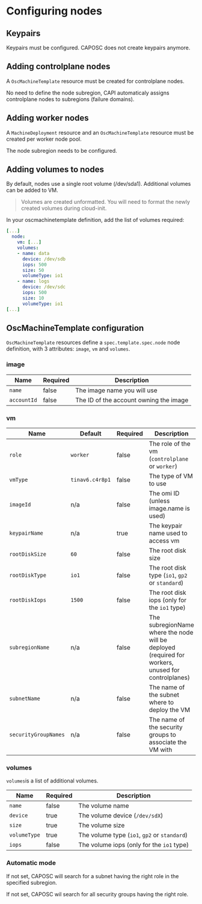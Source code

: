 # Configuring nodes

## Keypairs

Keypairs must be configured. CAPOSC does not create keypairs anymore.

## Adding controlplane nodes

A `OscMachineTemplate` resource must be created for controlplane nodes.

No need to define the node subregion, CAPI automaticaly assigns controlplane nodes to subregions (failure domains).

## Adding worker nodes

A `MachineDeployment` resource and an `OscMachineTemplate` resource must be created per worker node pool.

The node subregion needs to be configured.

## Adding volumes to nodes

By default, nodes use a single root volume (/dev/sda1). Additional volumes can be added to VM.

> Volumes are created unformatted. You will need to format the newly created volumes during cloud-init.

In your oscmachinetemplate definition, add the list of volumes required:

```yaml
[...]
  node:
    vm: [...]
    volumes:
    - name: data
      device: /dev/sdb
      iops: 500
      size: 50
      volumeType: io1
    - name: logs
      device: /dev/sdc
      iops: 500
      size: 10
      volumeType: io1
[...]
```

## OscMachineTemplate configuration

`OscMachineTemplate` resources define a `spec.template.spec.node` node definition, with 3 attributes: `image`, `vm` and `volumes`.

### image

| Name |  Required | Description
| --- | --- | ---
| `name` | false | The image name you will use
| `accountId` | false | The ID of the account owning the image

### vm

| Name |  Default | Required | Description
| --- | --- | --- | ---
| `role` | `worker` | false |  The role of the vm (`controlplane` or `worker`)
| `vmType` | `tinav6.c4r8p1` | false |  The type of VM to use
| `imageId` | n/a | false |  The omi ID (unless image.name is used)
| `keypairName` | n/a | true |  The keypair name used to access vm
| `rootDiskSize` | `60` | false |  The root disk size
| `rootDiskType` | `io1` | false |  The root disk type (`io1`, `gp2` or `standard`)
| `rootDiskIops` | `1500` | false |  The root disk iops (only for the `io1` type)
| `subregionName` | n/a | false | The subregionName where the node will be deployed (required for workers, unused for controlplanes)
| `subnetName` | n/a | false | The name of the subnet where to deploy the VM
| `securityGroupNames` | n/a | false | The name of the security groups to associate the VM with

### volumes

`volumes`is a list of additional volumes.

| Name |  Required | Description
| --- | --- | ---
| `name` | false |  The volume name
| `device` | true |  The volume device (`/dev/sdX`)
| `size` | true |  The volume size
| `volumeType` | true |  The volume type (`io1`, `gp2` or `standard`)
| `iops` | false |  The volume iops (only for the `io1` type)

### Automatic mode

If not set, CAPOSC will search for a subnet having the right role in the specified subregion.

If not set, CAPOSC wil search for all security groups having the right role.